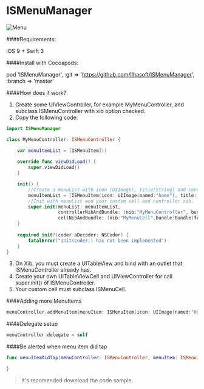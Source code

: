 # ISMenuManager

![Menu](http://i.imgur.com/uf9EYsu.png)

####Requirements:

iOS 9 +
Swift 3

####Install with Cocoapods:

 pod 'ISMenuManager', :git => 'https://github.com/Ilhasoft/ISMenuManager', :branch => 'master'

 ####How does it work?

1. Create some UIViewController, for example MyMenuController, and subclass ISMenuController with xib option checked.
2. Copy the following code:

```swift
import ISMenuManager

class MyMenuController: ISMenuController {

    var menuItemList = [ISMenuItem]()
    
    override func viewDidLoad() {
        super.viewDidLoad()
    }

    init() {
    	//Create a menuList with icon (UIImage), title(String) and controller (UIViewController)
        menuItemList = [ISMenuItem(icon: UIImage(named:"home"), title: "Home", controller: nil)]
        //Init with menuList and your custom cell and controller xib.
        super.init(menuList: menuItemList,
                   controllerNibAndBundle: (nib:"MyMenuController", bundle: Bundle(for:MyMenuController.self)),
                   cellNibAndBundle: (nib:"MyMenuCell",bundle:Bundle(for: MyMenuCell.self)))
    }
    
    required init?(coder aDecoder: NSCoder) {
        fatalError("init(coder:) has not been implemented")
    }    
}
```

3. On Xib, you must create a UITableView and bind with an outlet that ISMenuController already has.
4. Create your own UITableViewCell and UIViewController for call super.init() of ISMenuController.
5. Your custom cell must subclass ISMenuCell. 


####Adding more MenuItems

```swift
menuController.addMenuItem(menuItem: ISMenuItem(icon: UIImage(named:"Home"), title: "Home \(index)", controller: nil))
```

####Delegate setup

```swift
menuController.delegate = self
```


####Be alerted when menu item did tap

```swift
func menuItemDidTap(menuController: ISMenuController, menuItem: ISMenuItem, index: Int) {

}
```



>It's recomended download the code sample.